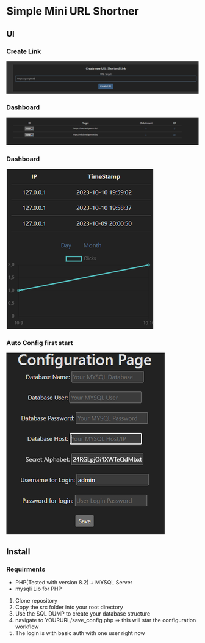 # Simple Mini URL Shortner


## UI

### Create Link
![Alt Text](img/target.PNG)

### Dashboard
![Alt Text](img/dashboard.PNG)

### Dashboard
![Alt Text](img/stats.PNG)


### Auto Config first start
![Alt Text](img/Config.PNG)


## Install

### Requirments
- PHP(Tested with version 8.2) + MYSQL Server
- mysqli Lib for PHP

1. Clone repository
2. Copy the src folder into your root directory
3. Use the SQL DUMP to create your database structure
4. navigate to YOURURL/save_config.php => this will star the configuration workflow
5. The login is with basic auth with one user right now
